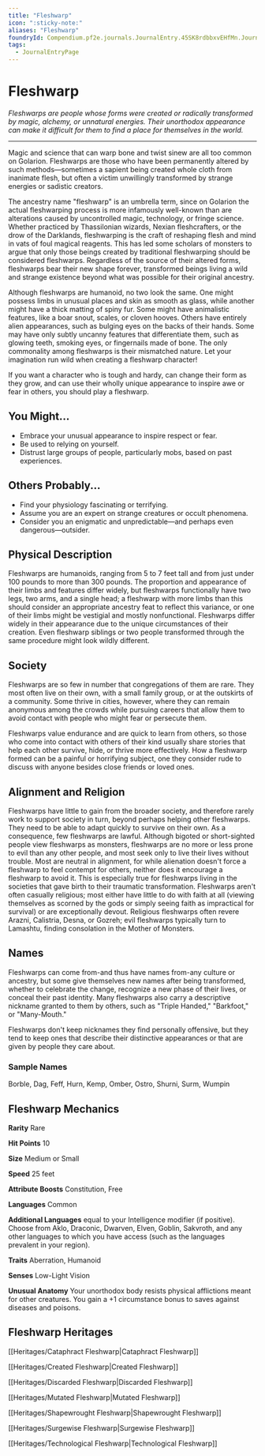 ```yaml
---
title: "Fleshwarp"
icon: ":sticky-note:"
aliases: "Fleshwarp"
foundryId: Compendium.pf2e.journals.JournalEntry.45SK8rdbbxvEHfMn.JournalEntryPage.vTB1bTYVE4onyyy1
tags:
  - JournalEntryPage
---
```


# Fleshwarp
_Fleshwarps are people whose forms were created or radically transformed by magic, alchemy, or unnatural energies. Their unorthodox appearance can make it difficult for them to find a place for themselves in the world._

* * *

Magic and science that can warp bone and twist sinew are all too common on Golarion. Fleshwarps are those who have been permanently altered by such methods—sometimes a sapient being created whole cloth from inanimate flesh, but often a victim unwillingly transformed by strange energies or sadistic creators.

The ancestry name "fleshwarp" is an umbrella term, since on Golarion the actual fleshwarping process is more infamously well-known than are alterations caused by uncontrolled magic, technology, or fringe science. Whether practiced by Thassilonian wizards, Nexian fleshcrafters, or the drow of the Darklands, fleshwarping is the craft of reshaping flesh and mind in vats of foul magical reagents. This has led some scholars of monsters to argue that only those beings created by traditional fleshwarping should be considered fleshwarps. Regardless of the source of their altered forms, fleshwarps bear their new shape forever, transformed beings living a wild and strange existence beyond what was possible for their original ancestry.

Although fleshwarps are humanoid, no two look the same. One might possess limbs in unusual places and skin as smooth as glass, while another might have a thick matting of spiny fur. Some might have animalistic features, like a boar snout, scales, or cloven hooves. Others have entirely alien appearances, such as bulging eyes on the backs of their hands. Some may have only subtly uncanny features that differentiate them, such as glowing teeth, smoking eyes, or fingernails made of bone. The only commonality among fleshwarps is their mismatched nature. Let your imagination run wild when creating a fleshwarp character!

If you want a character who is tough and hardy, can change their form as they grow, and can use their wholly unique appearance to inspire awe or fear in others, you should play a fleshwarp.

## You Might...

*   Embrace your unusual appearance to inspire respect or fear.
*   Be used to relying on yourself.
*   Distrust large groups of people, particularly mobs, based on past experiences.

## Others Probably...

*   Find your physiology fascinating or terrifying.
*   Assume you are an expert on strange creatures or occult phenomena.
*   Consider you an enigmatic and unpredictable—and perhaps even dangerous—outsider.

## Physical Description

Fleshwarps are humanoids, ranging from 5 to 7 feet tall and from just under 100 pounds to more than 300 pounds. The proportion and appearance of their limbs and features differ widely, but fleshwarps functionally have two legs, two arms, and a single head; a fleshwarp with more limbs than this should consider an appropriate ancestry feat to reflect this variance, or one of their limbs might be vestigial and mostly nonfunctional. Fleshwarps differ widely in their appearance due to the unique circumstances of their creation. Even fleshwarp siblings or two people transformed through the same procedure might look wildly different.

## Society

Fleshwarps are so few in number that congregations of them are rare. They most often live on their own, with a small family group, or at the outskirts of a community. Some thrive in cities, however, where they can remain anonymous among the crowds while pursuing careers that allow them to avoid contact with people who might fear or persecute them.

Fleshwarps value endurance and are quick to learn from others, so those who come into contact with others of their kind usually share stories that help each other survive, hide, or thrive more effectively. How a fleshwarp formed can be a painful or horrifying subject, one they consider rude to discuss with anyone besides close friends or loved ones.

## Alignment and Religion

Fleshwarps have little to gain from the broader society, and therefore rarely work to support society in turn, beyond perhaps helping other fleshwarps. They need to be able to adapt quickly to survive on their own. As a consequence, few fleshwarps are lawful. Although bigoted or short-sighted people view fleshwarps as monsters, fleshwarps are no more or less prone to evil than any other people, and most seek only to live their lives without trouble. Most are neutral in alignment, for while alienation doesn't force a fleshwarp to feel contempt for others, neither does it encourage a fleshwarp to avoid it. This is especially true for fleshwarps living in the societies that gave birth to their traumatic transformation. Fleshwarps aren't often casually religious; most either have little to do with faith at all (viewing themselves as scorned by the gods or simply seeing faith as impractical for survival) or are exceptionally devout. Religious fleshwarps often revere Arazni, Calistria, Desna, or Gozreh; evil fleshwarps typically turn to Lamashtu, finding consolation in the Mother of Monsters.

## Names

Fleshwarps can come from-and thus have names from-any culture or ancestry, but some give themselves new names after being transformed, whether to celebrate the change, recognize a new phase of their lives, or conceal their past identity. Many fleshwarps also carry a descriptive nickname granted to them by others, such as "Triple Handed," "Barkfoot," or "Many-Mouth."

Fleshwarps don't keep nicknames they find personally offensive, but they tend to keep ones that describe their distinctive appearances or that are given by people they care about.

### Sample Names

Borble, Dag, Feff, Hurn, Kemp, Omber, Ostro, Shurni, Surm, Wumpin

## Fleshwarp Mechanics

**Rarity** Rare

**Hit Points** 10

**Size** Medium or Small

**Speed** 25 feet

**Attribute Boosts** Constitution, Free

**Languages** Common

**Additional Languages** equal to your Intelligence modifier (if positive). Choose from Aklo, Draconic, Dwarven, Elven, Goblin, Sakvroth, and any other languages to which you have access (such as the languages prevalent in your region).

**Traits** Aberration, Humanoid

**Senses** Low-Light Vision

**Unusual Anatomy** Your unorthodox body resists physical afflictions meant for other creatures. You gain a +1 circumstance bonus to saves against diseases and poisons.

## Fleshwarp Heritages

[[Heritages/Cataphract Fleshwarp|Cataphract Fleshwarp]]

[[Heritages/Created Fleshwarp|Created Fleshwarp]]

[[Heritages/Discarded Fleshwarp|Discarded Fleshwarp]]

[[Heritages/Mutated Fleshwarp|Mutated Fleshwarp]]

[[Heritages/Shapewrought Fleshwarp|Shapewrought Fleshwarp]]

[[Heritages/Surgewise Fleshwarp|Surgewise Fleshwarp]]

[[Heritages/Technological Fleshwarp|Technological Fleshwarp]]
